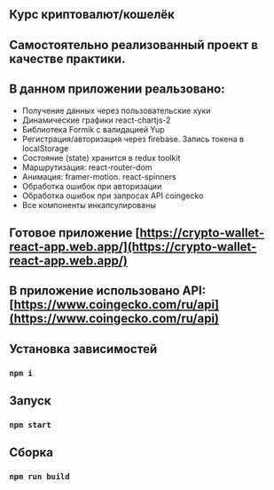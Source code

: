 ## Курс криптовалют/кошелёк
## Самостоятельно реализованный проект в качестве практики.
## В данном приложении реальзовано:
- Получение данных через пользовательские хуки
- Динамические графики react-chartjs-2
- Библиотека Formik с валидацией Yup
- Регистрация/авторизация через firebase. Запись токена в localStorage
- Состояние (state) хранится в redux toolkit
- Маршрутизация: react-router-dom
- Анимация: framer-motion. react-spinners
- Обработка ошибок при авторизации
- Обработка ошибок при запросах API coingecko
- Все компоненты инкапсулированы
## Готовое приложение [https://crypto-wallet-react-app.web.app/](https://crypto-wallet-react-app.web.app/)
## В приложение использовано API: [https://www.coingecko.com/ru/api](https://www.coingecko.com/ru/api)
## Установка зависимостей 
### `npm i`
## Запуск
### `npm start`
## Сборка
### `npm run build`
